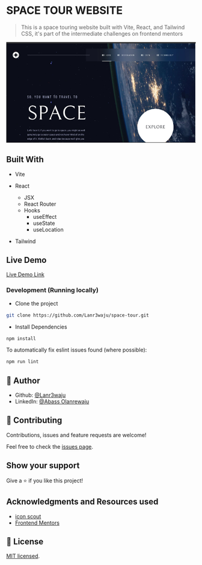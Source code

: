 # SPACE TOUR WEBSITE

> This is a space touring website built with Vite, React, and Tailwind CSS, it's part of the intermediate challenges on frontend mentors

![screenshot](./public/images/preview.png)

## Built With

- Vite

- React

  - JSX
  - React Router
  - Hooks
    - useEffect
    - useState
    - useLocation

- Tailwind

## Live Demo

[Live Demo Link](https://space-tourism-aaw.netlify.app/)

### Development (Running locally)

- Clone the project

```bash
git clone https://github.com/Lanr3waju/space-tour.git

```

- Install Dependencies

```bash
npm install
```

To automatically fix eslint issues found (where possible):

```bash
npm run lint
```

## 👤 Author

- Github: [@Lanr3waju](https://github.com/Lanr3waju>)
- LinkedIn: [@Abass Olanrewaju](https://www.linkedin.com/in/lanr3waju/)

## 🤝 Contributing

Contributions, issues and feature requests are welcome!

Feel free to check the [issues page](../../issues).

## Show your support

Give a ⭐️ if you like this project!

## Acknowledgments and Resources used

- [icon scout](https://iconscout.com/contributors/iqonic-design/)
- [Frontend Mentors](https://www.frontendmentor.io/challenges/space-tourism-multipage-website-gRWj1URZ3/hub)

## 📝 License

[MIT licensed](./LICENSE).
